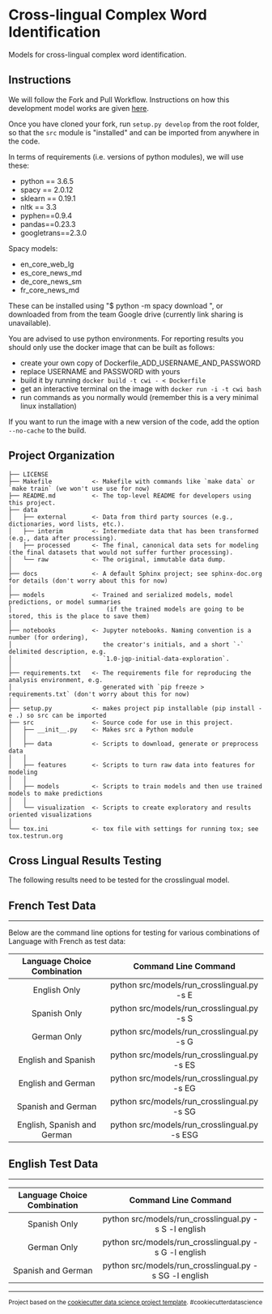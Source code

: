Cross-lingual Complex Word Identification
=========================================

Models for cross-lingual complex word identification.

Instructions
------------

We will follow the Fork and Pull Workflow. Instructions on how this development model works are given [here](https://reflectoring.io/github-fork-and-pull/).  

Once you have cloned your fork, run `setup.py develop` from the root folder, so that the `src` module is "installed" and can be imported from anywhere in the code.

In terms of requirements (i.e. versions of python modules), we will use these:
- python == 3.6.5
- spacy == 2.0.12
- sklearn == 0.19.1
- nltk == 3.3
- pyphen==0.9.4
- pandas==0.23.3
- googletrans==2.3.0

Spacy models:
- en_core_web_lg
- es_core_news_md
- de_core_news_sm
- fr_core_news_md

These can be installed using "$ python -m spacy download <MODEL>", or downloaded from from the team Google drive (currently link sharing is unavailable).

You are advised to use python environments. For reporting results you should only use the docker image that can be built as follows:
- create your own copy of Dockerfile_ADD_USERNAME_AND_PASSWORD
- replace USERNAME and PASSWORD with yours
- build it by running `docker build -t cwi - < Dockerfile`
- get an interactive terminal on the image with `docker run -i -t cwi bash`
- run commands as you normally would (remember this is a very minimal linux installation)

If you want to run the image with a new version of the code, add the option `--no-cache` to the build.

Project Organization
--------------------

    ├── LICENSE
    ├── Makefile           <- Makefile with commands like `make data` or `make train` (we won't use use for now)
    ├── README.md          <- The top-level README for developers using this project.
    ├── data
    │   ├── external       <- Data from third party sources (e.g., dictionaries, word lists, etc.).
    │   ├── interim        <- Intermediate data that has been transformed (e.g., data after processing).
    │   ├── processed      <- The final, canonical data sets for modeling (the final datasets that would not suffer further processing).
    │   └── raw            <- The original, immutable data dump.
    │
    ├── docs               <- A default Sphinx project; see sphinx-doc.org for details (don't worry about this for now)
    │
    ├── models             <- Trained and serialized models, model predictions, or model summaries
    │                          (if the trained models are going to be stored, this is the place to save them)
    │
    ├── notebooks          <- Jupyter notebooks. Naming convention is a number (for ordering),
    │                         the creator's initials, and a short `-` delimited description, e.g.
    │                         `1.0-jqp-initial-data-exploration`.
    │
    ├── requirements.txt   <- The requirements file for reproducing the analysis environment, e.g.
    │                         generated with `pip freeze > requirements.txt` (don't worry about this for now)
    │
    ├── setup.py           <- makes project pip installable (pip install -e .) so src can be imported
    ├── src                <- Source code for use in this project.
    │   ├── __init__.py    <- Makes src a Python module
    │   │
    │   ├── data           <- Scripts to download, generate or preprocess data
    │   │
    │   ├── features       <- Scripts to turn raw data into features for modeling
    │   │
    │   ├── models         <- Scripts to train models and then use trained models to make predictions
    │   │
    │   └── visualization  <- Scripts to create exploratory and results oriented visualizations
    │
    └── tox.ini            <- tox file with settings for running tox; see tox.testrun.org


Cross Lingual Results Testing
--------------------
The following results need to be tested for the crosslingual model.

French Test Data
----------------
----------------

Below are the command line options for testing for various combinations of Language with French as test data:

| Language Choice Combination |             Command Line Command             |
|:---------------------------:|:--------------------------------------------:|
|         English Only        |  python src/models/run_crosslingual.py -s E  |
|         Spanish Only        |  python src/models/run_crosslingual.py -s S  |
|         German Only         |  python src/models/run_crosslingual.py -s G  |
|     English and Spanish     |  python src/models/run_crosslingual.py -s ES |
|      English and German     |  python src/models/run_crosslingual.py -s EG |
|      Spanish and German     |  python src/models/run_crosslingual.py -s SG |
| English, Spanish and German | python src/models/run_crosslingual.py -s ESG |


English Test Data
-----------------
-----------------

| Language Choice Combination |                  Command Line Command                  |
|:---------------------------:|:------------------------------------------------------:|
|         Spanish Only        |  python src/models/run_crosslingual.py -s S -l english |
|         German Only         |  python src/models/run_crosslingual.py -s G -l english |
|      Spanish and German     | python src/models/run_crosslingual.py -s SG -l english |

--------



<p><small>Project based on the <a target="_blank" href="https://drivendata.github.io/cookiecutter-data-science/">cookiecutter data science project template</a>. #cookiecutterdatascience</small></p>
